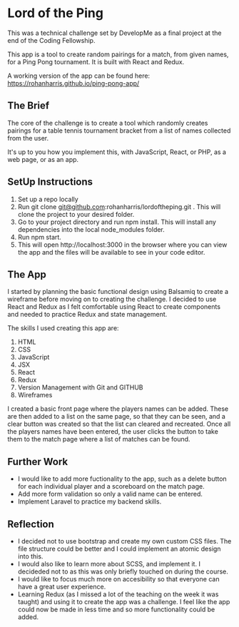 # Lord of the Ping
This was a technical challenge set by DevelopMe as a final project at the end of the Coding Fellowship. 

This app is a tool to create random pairings for a match, from given names, for a Ping Pong tournament. It is built with React and Redux. 

A working version of the app can be found here: https://rohanharris.github.io/ping-pong-app/


## The Brief

The core of the challenge is to create a tool which randomly creates pairings for a table tennis tournament bracket from a list of names collected from the user.

It's up to you how you implement this, with JavaScript, React, or PHP, as a web page, or as an app.


## SetUp Instructions

1. Set up a repo locally
2. Run git clone git@github.com:rohanharris/lordoftheping.git <desired sub-directory>. This will clone the project to your desired folder.
2. Go to your project directory and run npm install. This will install any dependencies into the local node_modules folder.
3. Run npm start.
4. This will open http://localhost:3000 in the browser where you can view the app and the files will be available to see in your code editor. 
  
  
## The App

I started by planning the basic functional design using Balsamiq to create a wireframe before moving on to creating the challenge. I decided to use React and Redux as I felt comfortable using React to create components and needed to practice Redux and state management. 

The skills I used creating this app are:

1. HTML
2. CSS
3. JavaScript
4. JSX
5. React
6. Redux
7. Version Management with Git and GITHUB
8. Wireframes


I created a basic front page where the players names can be added. These are then added to a list on the same page, so that they can be seen, and a clear button was created so that the list can cleared and recreated. Once all the players names have been entered, the user clicks the button to take them to the match page where a list of matches can be found. 


## Further Work

* I would like to add more fuctionality to the app, such as a delete button for each individual player and a scoreboard on the match page.
* Add more form validation so only a valid name can be entered.
* Implement Laravel to practice my backend skills. 


## Reflection

* I decided not to use bootstrap and create my own custom CSS files. The file structure could be better and I could implement an atomic design into this. 
* I would also like to learn more about SCSS, and implement it. I decideded not to as this was only briefly touched on during the course.
* I would like to focus much more on accesibility so that everyone can have a great user experience. 
* Learning Redux (as I missed a lot of the teaching on the week it was taught) and using it to create the app was a challenge. I feel like the app could now be       made in less time and so more functionality could be added.

